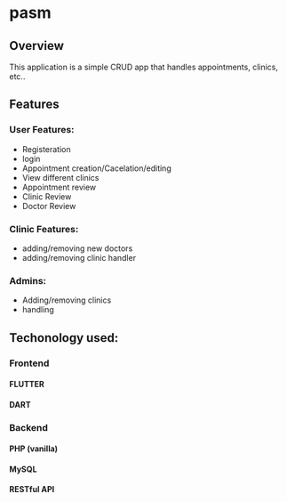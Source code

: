 # pasm


## Overview
This application is a simple CRUD app that handles appointments, clinics, etc..


## Features
### User Features:
- Registeration
- login
- Appointment creation/Cacelation/editing
- View different clinics
- Appointment review
- Clinic Review
- Doctor Review

### Clinic Features:
- adding/removing new doctors
- adding/removing clinic handler

### Admins:
- Adding/removing clinics
- handling 

## Techonology used:

### Frontend
#### FLUTTER
#### DART

### Backend
#### PHP (vanilla)
#### MySQL
#### RESTful API

